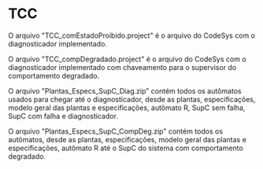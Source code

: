 # TCC

O arquivo "TCC_comEstadoProibido.project" é o arquivo do CodeSys com o diagnosticador implementado.

O arquivo "TCC_compDegradado.project" é o arquivo do CodeSys com o diagnosticador implementado com chaveamento para o supervisor do comportamento degradado.

O arquivo "Plantas_Especs_SupC_Diag.zip" contém todos os autômatos usados para chegar até o diagnosticador, desde as plantas, especificações, modelo geral das plantas e especificações, autômato R, SupC sem falha, SupC com falha e diagnosticador.

O arquivo "Plantas_Especs_SupC_CompDeg.zip" contém todos os autômatos, desde as plantas, especificações, modelo geral das plantas e especificações, autômato R até o SupC do sistema com comportamento degradado.
